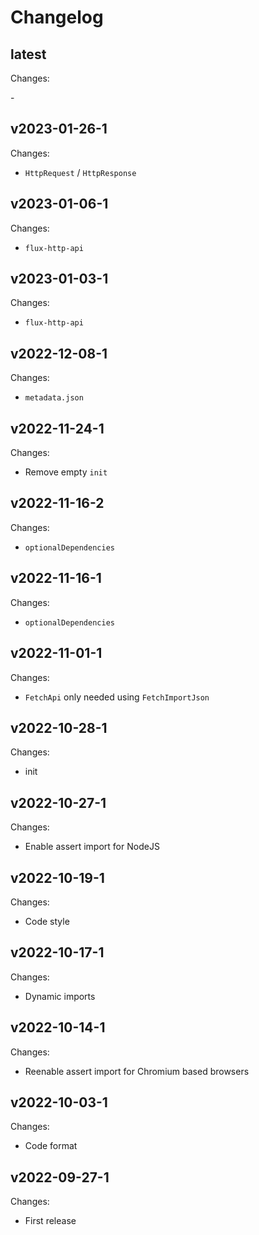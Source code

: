 # Changelog

## latest

Changes:

\-

## v2023-01-26-1

Changes:

- `HttpRequest` / `HttpResponse`

## v2023-01-06-1

Changes:

- `flux-http-api`

## v2023-01-03-1

Changes:

- `flux-http-api`

## v2022-12-08-1

Changes:

- `metadata.json`

## v2022-11-24-1

Changes:

- Remove empty `init`

## v2022-11-16-2

Changes:

- `optionalDependencies`

## v2022-11-16-1

Changes:

- `optionalDependencies`

## v2022-11-01-1

Changes:

- `FetchApi` only needed using `FetchImportJson`

## v2022-10-28-1

Changes:

- init

## v2022-10-27-1

Changes:

- Enable assert import for NodeJS

## v2022-10-19-1

Changes:

- Code style

## v2022-10-17-1

Changes:

- Dynamic imports

## v2022-10-14-1

Changes:

- Reenable assert import for Chromium based browsers

## v2022-10-03-1

Changes:

- Code format

## v2022-09-27-1

Changes:

- First release
